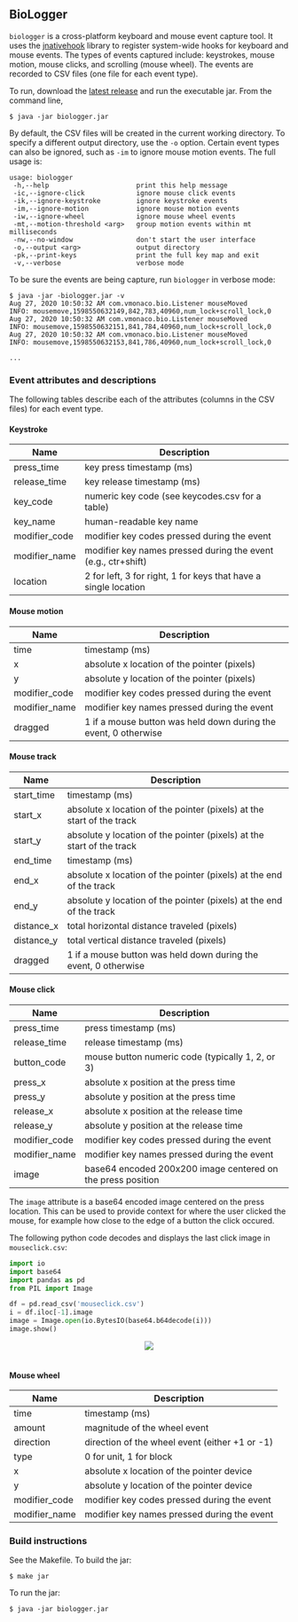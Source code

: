 ## BioLogger

`biologger` is a cross-platform keyboard and mouse event capture tool. It uses the [jnativehook](https://github.com/kwhat/jnativehook/) library to register system-wide hooks for keyboard and mouse events. The types of events captured include: keystrokes, mouse motion, mouse clicks, and scrolling (mouse wheel). The events are recorded to CSV files (one file for each event type).

To run, download the [latest release](https://github.com/vmonaco/biologger/releases/) and run the executable jar. From the command line,

    $ java -jar biologger.jar

By default, the CSV files will be created in the current working directory. To specify a different output directory, use the `-o` option. Certain event types can also be ignored, such as `-im` to ignore mouse motion events. The full usage is:
```
usage: biologger
 -h,--help                      print this help message
 -ic,--ignore-click             ignore mouse click events
 -ik,--ignore-keystroke         ignore keystroke events
 -im,--ignore-motion            ignore mouse motion events
 -iw,--ignore-wheel             ignore mouse wheel events
 -mt,--motion-threshold <arg>   group motion events within mt milliseconds
 -nw,--no-window                don't start the user interface
 -o,--output <arg>              output directory
 -pk,--print-keys               print the full key map and exit
 -v,--verbose                   verbose mode
```

To be sure the events are being capture, run `biologger` in verbose mode:

    $ java -jar -biologger.jar -v
    Aug 27, 2020 10:50:32 AM com.vmonaco.bio.Listener mouseMoved
    INFO: mousemove,1598550632149,842,783,40960,num_lock+scroll_lock,0
    Aug 27, 2020 10:50:32 AM com.vmonaco.bio.Listener mouseMoved
    INFO: mousemove,1598550632151,841,784,40960,num_lock+scroll_lock,0
    Aug 27, 2020 10:50:32 AM com.vmonaco.bio.Listener mouseMoved
    INFO: mousemove,1598550632153,841,786,40960,num_lock+scroll_lock,0

    ...

### Event attributes and descriptions

The following tables describe each of the attributes (columns in the CSV files) for each event type.

#### Keystroke

Name | Description
--- | ---
press_time | key press timestamp (ms)
release_time | key release timestamp (ms)
key_code | numeric key code (see keycodes.csv for a table)
key_name | human-readable key name
modifier_code | modifier key codes pressed during the event
modifier_name | modifier key names pressed during the event (e.g., ctr+shift)
location | 2 for left, 3 for right, 1 for keys that have a single location

#### Mouse motion

Name | Description
--- | ---
time | timestamp (ms)
x | absolute x location of the pointer (pixels)
y | absolute y location of the pointer (pixels)
modifier_code | modifier key codes pressed during the event
modifier_name | modifier key names pressed during the event
dragged | 1 if a mouse button was held down during the event, 0 otherwise

#### Mouse track

Name | Description
--- | ---
start_time | timestamp (ms)
start_x | absolute x location of the pointer (pixels) at the start of the track
start_y | absolute y location of the pointer (pixels) at the start of the track
end_time | timestamp (ms)
end_x | absolute x location of the pointer (pixels) at the end of the track
end_y | absolute y location of the pointer (pixels) at the end of the track
distance_x | total horizontal distance traveled (pixels)
distance_y | total vertical distance traveled (pixels)
dragged | 1 if a mouse button was held down during the event, 0 otherwise

#### Mouse click

Name | Description
--- | ---
press_time | press timestamp (ms)
release_time | release timestamp (ms)
button_code | mouse button numeric code (typically 1, 2, or 3)
press_x | absolute x position at the press time
press_y | absolute y position at the press time
release_x | absolute x position at the release time
release_y | absolute y position at the release time
modifier_code | modifier key codes pressed during the event
modifier_name | modifier key names pressed during the event
image | base64 encoded 200x200 image centered on the press position

The `image` attribute is a base64 encoded image centered on the press location. This can be used to provide context for where the user clicked the mouse, for example how close to the edge of a button the click occured.

The following python code decodes and displays the last click image in `mouseclick.csv`:
```python
import io
import base64
import pandas as pd
from PIL import Image

df = pd.read_csv('mouseclick.csv')
i = df.iloc[-1].image
image = Image.open(io.BytesIO(base64.b64decode(i)))
image.show()
```
<div align="center">
  <img src="figures/click.png"><br><br>
</div>

#### Mouse wheel

Name | Description
--- | ---
time | timestamp (ms)
amount | magnitude of the wheel event
direction | direction of the wheel event (either +1 or -1)
type | 0 for unit, 1 for block
x | absolute x location of the pointer device
y | absolute y location of the pointer device
modifier_code | modifier key codes pressed during the event
modifier_name | modifier key names pressed during the event

### Build instructions

See the Makefile. To build the jar:

    $ make jar

To run the jar:

    $ java -jar biologger.jar
